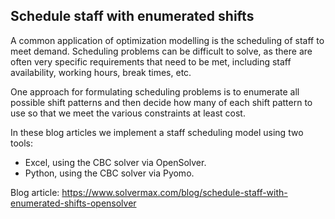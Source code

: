 ## Schedule staff with enumerated shifts
A common application of optimization modelling is the scheduling of staff to meet demand. Scheduling problems can be difficult to solve, as there are often very specific requirements that need to be met, including staff availability, working hours, break times, etc.

One approach for formulating scheduling problems is to enumerate all possible shift patterns and then decide how many of each shift pattern to use so that we meet the various constraints at least cost.

In these blog articles we implement a staff scheduling model using two tools:
- Excel, using the CBC solver via OpenSolver.
- Python, using the CBC solver via Pyomo.

Blog article: https://www.solvermax.com/blog/schedule-staff-with-enumerated-shifts-opensolver
